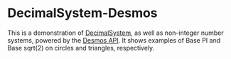 # DecimalSystem-Desmos
This is a demonstration of [DecimalSystem](https://github.com/uellenberg/DecimalSystem), as well as non-integer number systems, powered by the [Desmos API](https://www.desmos.com/api/v1.7/docs/geometry.html). It shows examples of Base PI and Base sqrt(2) on circles and triangles, respectively.